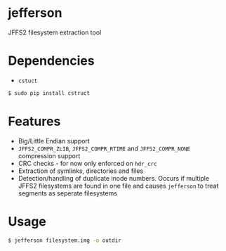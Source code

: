 # jefferson
JFFS2 filesystem extraction tool


Dependencies
============

- `cstuct`

```bash
$ sudo pip install cstruct
```

Features
============
- Big/Little Endian support
- `JFFS2_COMPR_ZLIB`, `JFFS2_COMPR_RTIME` and `JFFS2_COMPR_NONE` compression support
- CRC checks - for now only enforced on `hdr_crc`
- Extraction of symlinks, directories and files
- Detection/handling of duplicate inode numbers. Occurs if multiple JFFS2 filesystems are found in one file and causes `jefferson` to  treat segments as seperate filesystems

Usage
============
```bash
$ jefferson filesystem.img -o outdir
```
